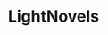 ---
title: LightNovels
crosslinks:
- noveltranslations
- anime
- manga
- OreGairuSNAFU
- swordartonline
- Mahouka
- araragi
- Re_Zero
- overlord
- Haganai
- Shinkai
- sukasuka
- series
- LightNovelDownloads
- DanMachi
- hfy
- toarumajutsunoindex
- Minecraft
- Haruhi
- LearnJapanese
---
